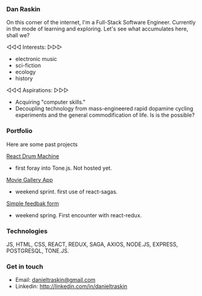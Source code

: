 ### Dan Raskin
On this corner of the internet, I'm a Full-Stack Software Engineer. Currently in the mode of learning and exploring. Let's see what accumulates here, shall we?

◁◁◁ Interests: ▷▷▷
  - electronic music
  - sci-fiction
  - ecology
  - history
 
◁◁◁ Aspirations: ▷▷▷
  - Acquiring "computer skills."
  - Decoupling technology from mass-engineered rapid dopamine cycling experiments and the general commodification of life. Is is the possible?

### Portfolio
<!--
Current project: Scheduling and invoicing app for dog-walking company
- very practical!
-->
Here are some past projects

[React Drum Machine](https://github.com/danraskin/rhythm-sequencer-solo-project)
- first foray into Tone.js. Not hosted yet.

[Movie Gallery App](https://github.com/danraskin/weekend-movies-sagas)
- weekend sprint. first use of react-sagas.

[Simple feedbak form](https://github.com/danraskin/weekend-redux-feedback-loop)
- weekend spring. First encounter with react-redux.

### Technologies
JS, HTML, CSS, REACT, REDUX, SAGA, AXIOS, NODE.JS, EXPRESS, POSTGRESQL, TONE.JS.

### Get in touch
* Email: danieltraskin@gmail.com
* Linkedin: http://linkedin.com/in/danieltraskin
